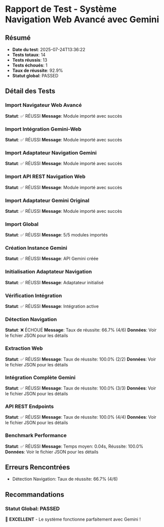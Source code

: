 # Rapport de Test - Système Navigation Web Avancé avec Gemini

## Résumé
- **Date du test**: 2025-07-24T13:36:22
- **Tests totaux**: 14
- **Tests réussis**: 13
- **Tests échoués**: 1
- **Taux de réussite**: 92.9%
- **Statut global**: PASSED

## Détail des Tests

### Import Navigateur Web Avancé
**Statut**: ✅ RÉUSSI
**Message**: Module importé avec succès

### Import Intégration Gemini-Web
**Statut**: ✅ RÉUSSI
**Message**: Module importé avec succès

### Import Adaptateur Navigation Gemini
**Statut**: ✅ RÉUSSI
**Message**: Module importé avec succès

### Import API REST Navigation Web
**Statut**: ✅ RÉUSSI
**Message**: Module importé avec succès

### Import Adaptateur Gemini Original
**Statut**: ✅ RÉUSSI
**Message**: Module importé avec succès

### Import Global
**Statut**: ✅ RÉUSSI
**Message**: 5/5 modules importés

### Création Instance Gemini
**Statut**: ✅ RÉUSSI
**Message**: API Gemini créée

### Initialisation Adaptateur Navigation
**Statut**: ✅ RÉUSSI
**Message**: Adaptateur initialisé

### Vérification Intégration
**Statut**: ✅ RÉUSSI
**Message**: Intégration active

### Détection Navigation
**Statut**: ❌ ÉCHOUÉ
**Message**: Taux de réussite: 66.7% (4/6)
**Données**: Voir le fichier JSON pour les détails

### Extraction Web
**Statut**: ✅ RÉUSSI
**Message**: Taux de réussite: 100.0% (2/2)
**Données**: Voir le fichier JSON pour les détails

### Intégration Complète Gemini
**Statut**: ✅ RÉUSSI
**Message**: Taux de réussite: 100.0% (3/3)
**Données**: Voir le fichier JSON pour les détails

### API REST Endpoints
**Statut**: ✅ RÉUSSI
**Message**: Taux de réussite: 100.0% (4/4)
**Données**: Voir le fichier JSON pour les détails

### Benchmark Performance
**Statut**: ✅ RÉUSSI
**Message**: Temps moyen: 0.04s, Réussite: 100.0%
**Données**: Voir le fichier JSON pour les détails

## Erreurs Rencontrées

- Détection Navigation: Taux de réussite: 66.7% (4/6)

## Recommandations

### Statut Global: PASSED

🎉 **EXCELLENT** - Le système fonctionne parfaitement avec Gemini !
